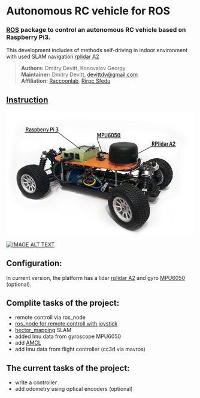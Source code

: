 # Autonomous RC vehicle for ROS
### [ROS](http://www.ros.org/) package to control an autonomous RC vehicle based on Raspberry Pi3.

This development includes of methods self-driving in indoor environment with used SLAM navigation [rplidar A2](https://www.slamtec.com/en/Lidar/A2#)
 > **Authors:** Dmitry Devitt, Konovalov Georgy<br/>
 > **Maintainer:** Dmitry Devitt, devittdv@gmail.com <br/>
 > **Affiliation:** [Raccoonlab](http://Raccoonlab.org), [Rirpc Sfedu](http://rirpc.ru)

## [Instruction](https://github.com/GigaFlopsis/rc_car_ros/wiki)<br/>
![image](Resourse/car.png)<br/>

[![IMAGE ALT TEXT](http://img.youtube.com/vi/0fmgQAftFPY/0.jpg)](http://www.youtube.com/watch?v=0fmgQAftFPY "ROS Autonomous Navigation stack on RC car")

## Configuration:
In current version, the platform has a lidar [rplidar A2](https://www.slamtec.com/en/Lidar/A2#) and gyro [MPU6050](https://playground.arduino.cc/Main/MPU-6050) (optional).

## Complite tasks of the project:
* remote controll via ros_node
* [ros_node for remote controll with joystick](https://github.com/turtlebot/turtlebot/tree/kinetic/turtlebot_teleop)
* [hector_mapping](http://wiki.ros.org/hector_mapping) SLAM
* added Imu data from gyroscope MPU6050
* add [AMCL](http://wiki.ros.org/amcl)
* add Imu data from flight controller (cc3d via mavros)

## The current tasks of the project:
* write a controller
* add odometry using optical encoders (optional)
